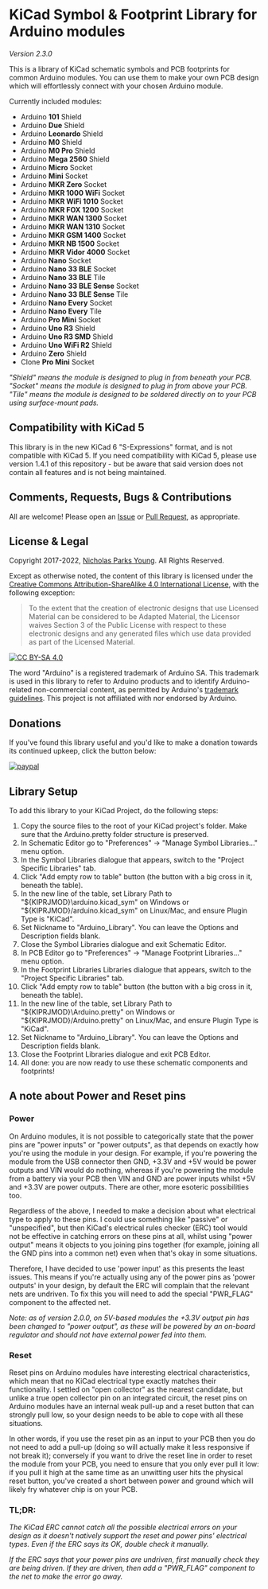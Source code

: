 # KiCad Symbol & Footprint Library for Arduino modules
*Version 2.3.0*

This is a library of KiCad schematic symbols and PCB footprints for common Arduino modules. You can use them to make your own PCB design which will effortlessly connect with your chosen Arduino module.

Currently included modules:
- Arduino **101** Shield
- Arduino **Due** Shield
- Arduino **Leonardo** Shield
- Arduino **M0** Shield
- Arduino **M0 Pro** Shield
- Arduino **Mega 2560** Shield
- Arduino **Micro** Socket
- Arduino **Mini** Socket
- Arduino **MKR Zero** Socket
- Arduino **MKR 1000 WiFi** Socket
- Arduino **MKR WiFi 1010** Socket
- Arduino **MKR FOX 1200** Socket
- Arduino **MKR WAN 1300** Socket
- Arduino **MKR WAN 1310** Socket
- Arduino **MKR GSM 1400** Socket
- Arduino **MKR NB 1500** Socket
- Arduino **MKR Vidor 4000** Socket
- Arduino **Nano** Socket
- Arduino **Nano 33 BLE** Socket
- Arduino **Nano 33 BLE** Tile
- Arduino **Nano 33 BLE Sense** Socket
- Arduino **Nano 33 BLE Sense** Tile
- Arduino **Nano Every** Socket
- Arduino **Nano Every** Tile
- Arduino **Pro Mini** Socket
- Arduino **Uno R3** Shield
- Arduino **Uno R3 SMD** Shield
- Arduino **Uno WiFi R2** Shield
- Arduino **Zero** Shield
- Clone **Pro Mini** Socket

*"Shield" means the module is designed to plug in from beneath your PCB. "Socket" means the module is designed to plug in from above your PCB. "Tile" means the module is designed to be soldered directly on to your PCB using surface-mount pads.*

## Compatibility with KiCad 5
This library is in the new KiCad 6 "S-Expressions" format, and is not compatible with KiCad 5. If you need compatibility with KiCad 5, please use version 1.4.1 of this repository - but be aware that said version does not contain all features and is not being maintained.

## Comments, Requests, Bugs & Contributions
All are welcome!
Please open an [Issue](https://github.com/Alarm-Siren/arduino-kicad-library/issues) or [Pull Request](https://github.com/Alarm-Siren/arduino-kicad-library/pulls), as appropriate.

## License & Legal
Copyright 2017-2022, [Nicholas Parks Young](https://github.com/Alarm-Siren). All Rights Reserved.

Except as otherwise noted, the content of this library is licensed under the 
[Creative Commons Attribution-ShareAlike 4.0 International License](https://creativecommons.org/licenses/by-sa/4.0/), with the following exception:
> To the extent that the creation of electronic designs that use Licensed Material can be considered to be Adapted Material, the Licensor waives Section 3 of the Public License with respect to these electronic designs and any generated files which use data provided as part of the Licensed Material.

[![CC BY-SA 4.0](https://licensebuttons.net/l/by-sa/4.0/88x31.png)](https://creativecommons.org/licenses/by-sa/4.0/)

The word "Arduino" is a registered trademark of Arduino SA. This trademark is used in this library to refer to Arduino products and to identify Arduino-related non-commercial content, as permitted by Arduino's [trademark guidelines](https://www.arduino.cc/en/trademark). This project is not affiliated with nor endorsed by Arduino.

## Donations

If you've found this library useful and you'd like to make a donation towards its continued upkeep, click the button below:

[![paypal](https://www.paypalobjects.com/en_GB/i/btn/btn_donate_LG.gif)](https://www.paypal.com/cgi-bin/webscr?cmd=_s-xclick&hosted_button_id=UX25HM4CZFFWW)

## Library Setup
To add this library to your KiCad Project, do the following steps:
1. Copy the source files to the root of your KiCad project's folder. Make sure that the Arduino.pretty folder structure is preserved.
2. In Schematic Editor go to "Preferences" -> "Manage Symbol Libraries..." menu option.
3. In the Symbol Libraries dialogue that appears, switch to the "Project Specific Libraries" tab.
4. Click "Add empty row to table" button (the button with a big cross in it, beneath the table).
5. In the new line of the table, set Library Path to "${KIPRJMOD}\arduino.kicad_sym" on Windows or "${KIPRJMOD}/arduino.kicad_sym" on Linux/Mac, and ensure Plugin Type is "KiCad".
6. Set Nickname to "Arduino_Library". You can leave the Options and Description fields blank.
7. Close the Symbol Libraries dialogue and exit Schematic Editor.
8. In PCB Editor go to "Preferences" -> "Manage Footprint Libraries..." menu option.
9. In the Footprint Libraries Libraries dialogue that appears, switch to the "Project Specific Libraries" tab.
10. Click "Add empty row to table" button (the button with a big cross in it, beneath the table).
11. In the new line of the table, set Library Path to "${KIPRJMOD}\Arduino.pretty" on Windows or "${KIPRJMOD}/Arduino.pretty" on Linux/Mac, and ensure Plugin Type is "KiCad".
12. Set Nickname to "Arduino_Library". You can leave the Options and Description fields blank.
13. Close the Footprint Libraries dialogue and exit PCB Editor.
14. All done: you are now ready to use these schematic components and footprints!

## A note about Power and Reset pins

### Power
On Arduino modules, it is not possible to categorically state that the power pins are "power inputs" or "power outputs", as that depends on exactly how you're using the module in your design. For example, if you're powering the module from the USB connector then GND, +3.3V and +5V would be power outputs and VIN would do nothing, whereas if you're powering the module from a battery via your PCB then VIN and GND are power inputs whilst +5V and +3.3V are power outputs. There are other, more esoteric possibilities too.

Regardless of the above, I needed to make a decision about what electrical type to apply to these pins. I could use something like "passive" or "unspecified", but then KiCad's electrical rules checker (ERC) tool would not be effective in catching errors on these pins at all, whilst using "power output" means it objects to you joining pins together (for example, joining all the GND pins into a common net) even when that's okay in some situations.

Therefore, I have decided to use 'power input' as this presents the least issues. This means if you're actually using any of the power pins as 'power outputs' in your design, by default the ERC will complain that the relevant nets are undriven. To fix this you will need to add the special "PWR_FLAG" component to the affected net.

*Note: as of version 2.0.0, on 5V-based modules the +3.3V output pin has been changed to "power output", as these will be powered by an on-board regulator and should not have external power fed into them.*

### Reset
Reset pins on Arduino modules have interesting electrical characteristics, which mean that no KiCad electrical type exactly matches their functionality. I settled on "open collector" as the nearest candidate, but unlike a true open collector pin on an integrated circuit, the reset pins on Arduino modules have an internal weak pull-up and a reset button that can strongly pull low, so your design needs to be able to cope with all these situations.

In other words, if you use the reset pin as an input to your PCB then you do not need to add a pull-up (doing so will actually make it less responsive if not break it); conversely if you want to drive the reset line in order to reset the module from your PCB, you need to ensure that you only ever pull it low: if you pull it high at the same time as an unwitting user hits the physical reset button, you've created a short between power and ground which will likely fry whatever chip is on your PCB.

### TL;DR:

*The KiCad ERC cannot catch all the possible electrical errors on your design as it doesn't natively support the reset and power pins' electrical types. Even if the ERC says its OK, double check it manually.*

*If the ERC says that your power pins are undriven, first manually check they are being driven. If they are driven, then add a "PWR_FLAG" component to the net to make the error go away.*
